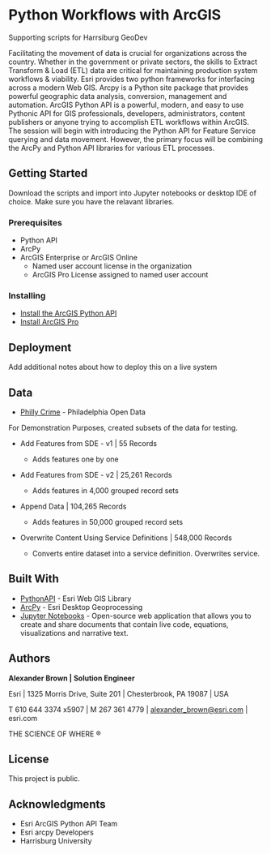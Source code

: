 # Python Workflows with ArcGIS

Supporting scripts for Harrsiburg GeoDev

Facilitating the movement of data is crucial for organizations across the country. Whether in the government or private sectors, the skills to Extract Transform & Load (ETL) data are critical for maintaining production system workflows & viability. Esri provides two python frameworks for interfacing across a modern Web GIS. Arcpy is a Python site package that provides powerful geographic data analysis, conversion, management and automation. ArcGIS Python API is a powerful, modern, and easy to use Pythonic API for GIS professionals, developers, administrators, content publishers or anyone trying to accomplish ETL workflows within ArcGIS. The session will begin with introducing the Python API for Feature Service querying and data movement. However, the primary focus will be combining the ArcPy and Python API libraries for various ETL processes.

## Getting Started

Download the scripts and import into Jupyter notebooks or desktop IDE of choice.  Make sure you have the relavant libraries.

### Prerequisites

* Python API
* ArcPy
* ArcGIS Enterprise or ArcGIS Online
    * Named user account license in the organization
    * ArcGIS Pro License assigned to named user account

### Installing

* [Install the ArcGIS Python API](https://developers.arcgis.com/python/guide/install-and-set-up/)
* [Install ArcGIS Pro](https://pro.arcgis.com/en/pro-app/get-started/install-and-sign-in-to-arcgis-pro.htm)


## Deployment

Add additional notes about how to deploy this on a live system

## Data

* [Philly Crime](https://www.opendataphilly.org/dataset/crime-incidents) - Philadelphia Open Data

For Demonstration Purposes, created subsets of the data for testing.

   * Add Features from SDE - v1  |  55 Records
        * Adds features one by one
        
        
   * Add Features from SDE - v2  |  25,261 Records
        * Adds features in 4,000 grouped record sets
        
        
   * Append Data |  104,265 Records
        * Adds features in 50,000 grouped record sets
        
        
   * Overwrite Content Using Service Definitions |  548,000 Records
        * Converts entire dataset into a service definition. Overwrites service.      
        
## Built With

* [PythonAPI](https://developers.arcgis.com/python/) - Esri Web GIS Library
* [ArcPy](https://pro.arcgis.com/en/pro-app/arcpy/get-started/what-is-arcpy-.htm) - Esri Desktop Geoprocessing
* [Jupyter Notebooks](https://jupyter.org/) - Open-source web application that allows you to create and share documents that contain live code, equations, visualizations and narrative text.

## Authors

**Alexander Brown | Solution Engineer** 

Esri | 1325 Morris Drive, Suite 201 | Chesterbrook, PA 19087 | USA

T 610 644 3374 x5907 | M 267 361 4779 | alexander_brown@esri.com | esri.com
 
THE SCIENCE OF WHERE ®

## License

This project is public.

## Acknowledgments

* Esri ArcGIS Python API Team
* Esri arcpy Developers
* Harrisburg University
